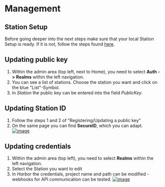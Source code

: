# Management 
## Station Setup
Before going deeper into the next steps make sure that your local Station Setup is ready. If it is not, follow the steps
found [here](/guide/deployment/station-registration).

## Updating public key
1. Within the admin area (top left, next to Home), you need to select **Auth -> Realms** within the left navigation.
2. You can see a list of stations. Choose the station you want and click on the blue "List"-Symbol.
3. In *Station* the public key can be entered into the field *PublicKey*.

## Updating Station ID
1. Follow the steps 1 and 2 of "Registering/Updating a public key"
2. On the same page you can find **SecureID**, which you can adapt.
   [![image](/images/ui_images/pk_station.png)](/images/ui_images/pk_station.png)

## Updating credentials
1. Within the admin area (top left), you need to select **Realms** within the left navigation.
2. Select the Station you want to edit
3. In *Harbor* the credentials, project name and path can be modified - webhooks for API communication can be tested.
   [![image](/images/ui_images/harbor_station.png)](/images/ui_images/harbor_station.png)
